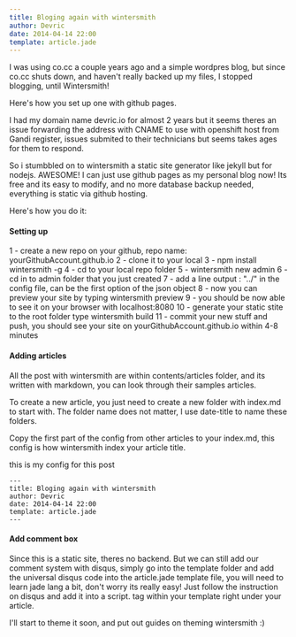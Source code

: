 ```yaml
---
title: Bloging again with wintersmith
author: Devric
date: 2014-04-14 22:00
template: article.jade
---
```


I was using co.cc a couple years ago and a simple wordpres blog, but since co.cc shuts down, and haven't really backed up my files, I stopped blogging, until Wintersmith!

Here's how you set up one with github pages.


<span class="more"></span>

I had my domain name devric.io for almost 2 years but it seems theres an issue forwarding the address with CNAME to use with openshift host from Gandi register, issues submited to their technicians but seems takes ages for them to respond.

So i stumbbled on to wintersmith a static site generator like jekyll but for nodejs. AWESOME! I can just use github pages as my personal blog now! Its free and its easy to modify, and no more database backup needed, everything is static via github hosting.

Here's how you do it:

#### Setting up

1 - create a new repo on your github, repo name:  yourGithubAccount.github.io
2 - clone it to your local
3 - npm install wintersmith -g
4 - cd to your local repo folder
5 - wintersmith new admin
6 - cd in to admin folder that you just created
7 - add a line output : "../" in the config file, can be the first option of the json object
8 - now you can preview your site by typing wintersmith preview
9 - you should be now able to see it on your browser with localhost:8080
10 - generate your static stite to the root folder type wintersmith build
11 - commit your new stuff and push, you should see your site on yourGithubAccount.github.io within 4-8 minutes

#### Adding articles

All the post with wintersmith are within contents/articles folder, and its written with markdown, you can look through their samples articles.

To create a new article, you just need to create a new folder with index.md to start with. The folder name does not matter, I use date-title to name these folders.

Copy the first part of the config from other articles to your index.md, this config is how wintersmith index your article title.

this is my config for this post

```
---
title: Bloging again with wintersmith
author: Devric
date: 2014-04-14 22:00
template: article.jade
---
```


#### Add comment box

Since this is a static site, theres no backend. But we can still add our comment system with disqus, simply go into the template folder and add the universal disqus code into the article.jade template file, you will need to learn jade lang a bit, don't worry its really easy! Just follow the instruction on disqus and add it into a script. tag within your template right under your article.


I'll start to theme it soon, and put out guides on theming wintersmith :)

